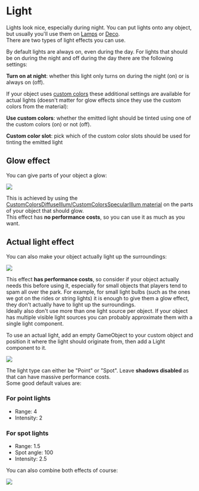 # Light

Lights look nice, especially during night. You can put lights onto any object, but usually you'll use them on [Lamps](Lamp) or [Deco](deco).  
There are two types of light effects you can use.

By default lights are always on, even during the day. For lights that should be on during the night and off during the day there are the following settings:

**Turn on at night**: whether this light only turns on during the night (on) or is always on (off).

If your object uses [custom colors](custom-colors) these additional settings are available for actual lights (doesn't matter for glow effects since they use the custom colors from the material):

**Use custom colors**: whether the emitted light should be tinted using one of the custom colors (on) or not (off).

**Custom color slot**: pick which of the custom color slots should be used for tinting the emitted light

## Glow effect

You can give parts of your object a glow:

![](https://i.imgur.com/PVDsdaz.png)

This is achieved by using the [CustomColorsDiffuseIllum/CustomColorsSpecularIllum material](Materials) on the parts of your object that should glow.  
This effect has **no performance costs**, so you can use it as much as you want.

## Actual light effect

You can also make your object actually light up the surroundings:

![](https://puu.sh/zPUNg/3bc710767b.png)

This effect **has performance costs**, so consider if your object actually needs this before using it, especially for small objects that players tend to spam all over the park. For example, for small light bulbs (such as the ones we got on the rides or string lights) it is enough to give them a glow effect, they don't actually have to light up the surroundings.  
Ideally also don't use more than one light source per object. If your object has multiple visible light sources you can probably approximate them with a single light component.

To use an actual light, add an empty GameObject to your custom object and position it where the light should originate from, then add a Light component to it.

![](https://i.imgur.com/FkbetEh.png)

The light type can either be "Point" or "Spot". Leave **shadows disabled** as that can have massive performance costs.  
Some good default values are:
### For point lights
* Range: 4
* Intensity: 2

### For spot lights
* Range: 1.5
* Spot angle: 100
* Intensity: 2.5


You can also combine both effects of course:

![](https://i.imgur.com/asX2FUx.png)